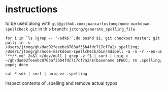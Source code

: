 # instructions

to be used along with `git@github.com:juancarlostong/node-markdown-spellcheck.git` in this branch: `jctong/generate_spelling_file`

```
for i in `ls |grep -- '-sdk$'`;do pushd $i; git checkout master; git pull; ln -s /Users/jtong/gh/dad02feeebc8763af35b4fdc717cf7a2/.spelling; /Users/jtong/gh/node-markdown-spellcheck/bin/mdspell -a -n -r --en-us '**/*.md' 2>&1 >/dev/null | grep -v ^$ | sort | uniq > ~/gh/dad02feeebc8763af35b4fdc717cf7a2/$(basename $PWD); rm .spelling; popd; done

cat *-sdk | sort | uniq >> .spelling
```


inspect contents of .spelling and remove actual typos

